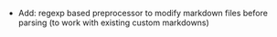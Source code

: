 * Add: regexp based preprocessor to modify markdown files before parsing (to work with existing custom markdowns)
